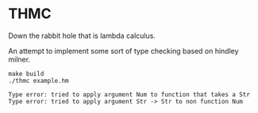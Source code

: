 # THMC
Down the rabbit hole that is lambda calculus.

An attempt to implement some sort of type checking based on hindley milner.

```
make build
./thmc example.hm

Type error: tried to apply argument Num to function that takes a Str
Type error: tried to apply argument Str -> Str to non function Num
```
